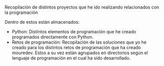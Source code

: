 Recopilación de distintos proyectos que he ido realizando relacionados con la programación

Dentro de estos están almacenados:
  - Python: Distintos elementos de programación que he creado programados directamente con Python.
  - Retos de programación: Recopilación de las soluciones que yo he creado para los distintos retos de programación que ha creado mouredev. Estos a su vez están agrupados en directorios según el lenguaje de programación en el cual ha sido desarrollado.
